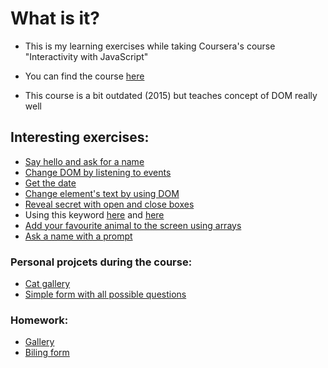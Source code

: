 # What is it?
* This is my learning exercises while taking Coursera's course "Interactivity with JavaScript"
* You can find the course [here](https://www.coursera.org/learn/javascript)

* This course is a bit outdated (2015) but teaches concept of DOM really well

## Interesting exercises:
* [Say hello and ask for a name](https://vikontrimaite.github.io/interactivity-with-javascript/01-welcome-message/)
* [Change DOM by listening to events](https://vikontrimaite.github.io/interactivity-with-javascript/02-listen-event/)
* [Get the date](https://vikontrimaite.github.io/interactivity-with-javascript/03-date/)
* [Change element's text by using DOM](https://vikontrimaite.github.io/interactivity-with-javascript/04-modify-the%20dom/)
* [Reveal secret with open and close boxes](https://vikontrimaite.github.io/interactivity-with-javascript/05-changing-the-style)
* Using this keyword [here](https://vikontrimaite.github.io/interactivity-with-javascript/06-this-keyword/) and [here](https://vikontrimaite.github.io/interactivity-with-javascript/07-more-this-secrets/)
* [Add your favourite animal to the screen using arrays](https://vikontrimaite.github.io/interactivity-with-javascript/09-arrays/)
* [Ask a name with a prompt](https://vikontrimaite.github.io/interactivity-with-javascript/10-hello-someone)

### Personal projcets during the course:
* [Cat gallery](https://vikontrimaite.github.io/cat-gallery/)
* [Simple form with all possible questions](https://vikontrimaite.github.io/simple-form/)

### Homework:
* [Gallery](https://vikontrimaite.github.io/interactivity-with-javascript/08-js-gallery-homework)
* [Biling form](https://vikontrimaite.github.io/interactivity-with-javascript/11-form-biling-homework/)
